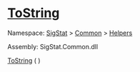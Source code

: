 # [ToString](./HierarchyElement-100664013.md)

Namespace: [SigStat]() > [Common](./../../README.md) > [Helpers](./../README.md)

Assembly: SigStat.Common.dll

[ToString](./HierarchyElement-100664013.md) (  )
